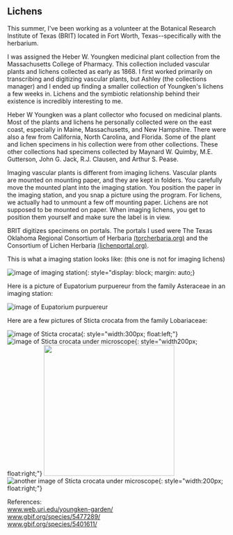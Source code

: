 ## Lichens

This summer, I've been working as a volunteer at the Botanical Research Institute of Texas (BRIT) located in Fort Worth, Texas--specifically with the herbarium. 

I was assigned the Heber W. Youngken medicinal plant collection from the Massachusetts College of Pharmacy. This collection included vascular plants and lichens collected as early as 1868. I first worked primarily on transcribing and digitizing vascular plants, but Ashley (the collections manager) and I ended up finding a smaller collection of Youngken's lichens a few weeks in. Lichens and the symbiotic relationship behind their existence is incredibly interesting to me. 

Heber W Youngken was a plant collector who focused on medicinal plants. Most of the plants and lichens he personally collected were on the east coast, especially in Maine, Massachusetts, and New Hampshire. There were also a few from California, North Carolina, and Florida. Some of the plant and lichen specimens in his collection were from other collections. These other collections had specimens collected by Maynard W. Quimby, M.E. Gutterson, John G. Jack, R.J. Clausen, and Arthur S. Pease. 

Imaging vascular plants is different from imaging lichens. Vascular plants are mounted on mounting paper, and they are kept in folders. You carefully move the mounted plant into the imaging station. You position the paper in the imaging station, and you snap a picture using the program. For lichens, we actually had to unmount a few off mounting paper. Lichens are not supposed to be mounted on paper. When imaging lichens, you get to position them yourself and make sure the label is in view.

BRIT digitizes specimens on portals. The portals I used were The Texas Oklahoma Regional Consortium of Herbaria <a href="https://www.torcherbaria.org/">(torcherbaria.org)</a> and the Consortium of Lichen Herbaria <a href="https://www.lichenportal.org/">(lichenportal.org)</a>.

This is what a imaging station looks like: (this one is not for imaging lichens)

![image of imaging station](/docs/assets/img/Imagingstation.JPG){: style="display: block; margin: auto;}

Here is a picture of Eupatorium purpuereur from the family Asteraceae in an imaging station:

![image of Eupatorium purpuereur](/docs/assets/img/Eupatorium-purpureur.JPG)

Here are a few pictures of Sticta crocata from the family Lobariaceae:

![image of Sticta crocata](/docs/assets/img/06_text.jpg){: style="width:300px; float:left;"}
![image of Sticta crocata under microscope](/docs/assets/img/06a.JPG){: style="width200px; float:right;"}
<img src="/docs/assets/img/06_text.jpg" width="300">
![another image of Sticta crocata under microscope](/docs/assets/img/06b.JPG){: style="width:200px; float:right;"} <br>

References: <br>
<a href="https://web.uri.edu/youngken-garden/">www.web.uri.edu/youngken-garden/</a> <br>
<a href="https://www.gbif.org/species/5477289/">www.gbif.org/species/5477289/</a> <br>
<a href="https://www.gbif.org/species/5401611/">www.gbif.org/species/5401611/</a> 

